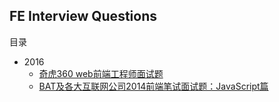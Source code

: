 ## FE Interview Questions

目录

* 2016
    * [奇虎360 web前端工程师面试题](https://github.com/ulfeng/Interview-questions/blob/master/2016/03/360%20FE.md) 
    * [BAT及各大互联网公司2014前端笔试面试题：JavaScript篇](https://github.com/ulfeng/Interview-questions/blob/master/2016/04/FE-2014-js.md)
